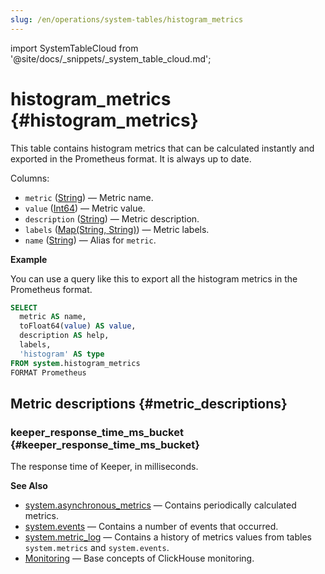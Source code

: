 ```yaml
---
slug: /en/operations/system-tables/histogram_metrics
---
```

import SystemTableCloud from '@site/docs/_snippets/_system_table_cloud.md';

# histogram_metrics {#histogram_metrics}

<SystemTableCloud/>

This table contains histogram metrics that can be calculated instantly and exported in the Prometheus format. It is always up to date.

Columns:

- `metric` ([String](../../sql-reference/data-types/string.md)) — Metric name.
- `value` ([Int64](../../sql-reference/data-types/int-uint.md)) — Metric value.
- `description` ([String](../../sql-reference/data-types/string.md)) — Metric description.
- `labels` ([Map(String, String)](../../sql-reference/data-types/map.md)) — Metric labels.
- `name` ([String](../../sql-reference/data-types/string.md)) — Alias for `metric`.

**Example**

You can use a query like this to export all the histogram metrics in the Prometheus format.
``` sql
SELECT
  metric AS name,
  toFloat64(value) AS value,
  description AS help,
  labels,
  'histogram' AS type
FROM system.histogram_metrics
FORMAT Prometheus
```

## Metric descriptions {#metric_descriptions}

### keeper_response_time_ms_bucket {#keeper_response_time_ms_bucket}
The response time of Keeper, in milliseconds.

**See Also**
- [system.asynchronous_metrics](../../operations/system-tables/asynchronous_metrics.md#system_tables-asynchronous_metrics) — Contains periodically calculated metrics.
- [system.events](../../operations/system-tables/events.md#system_tables-events) — Contains a number of events that occurred.
- [system.metric_log](../../operations/system-tables/metric_log.md#system_tables-metric_log) — Contains a history of metrics values from tables `system.metrics` and `system.events`.
- [Monitoring](../../operations/monitoring.md) — Base concepts of ClickHouse monitoring.
